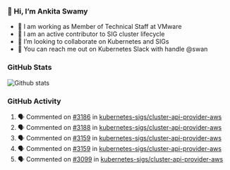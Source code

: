 ### 👋 Hi, I’m Ankita Swamy 

- 💼 I am working as Member of Technical Staff at VMware
- 👀 I am an active contributor to SIG cluster lifecycle 
- 💞️ I’m looking to collaborate on Kubernetes and SIGs
- 💬 You can reach me out on Kubernetes Slack with handle @swan

### GitHub Stats
![Github stats](https://github-readme-stats.vercel.app/api?username=Ankitasw&count_private=true&show_icons=true&theme=tokyonight)

### GitHub Activity 
<!--START_SECTION:activity-->
1. 🗣 Commented on [#3186](https://github.com/kubernetes-sigs/cluster-api-provider-aws/issues/3186) in [kubernetes-sigs/cluster-api-provider-aws](https://github.com/kubernetes-sigs/cluster-api-provider-aws)
2. 🗣 Commented on [#3188](https://github.com/kubernetes-sigs/cluster-api-provider-aws/issues/3188) in [kubernetes-sigs/cluster-api-provider-aws](https://github.com/kubernetes-sigs/cluster-api-provider-aws)
3. 🗣 Commented on [#3159](https://github.com/kubernetes-sigs/cluster-api-provider-aws/issues/3159) in [kubernetes-sigs/cluster-api-provider-aws](https://github.com/kubernetes-sigs/cluster-api-provider-aws)
4. 🗣 Commented on [#3159](https://github.com/kubernetes-sigs/cluster-api-provider-aws/issues/3159) in [kubernetes-sigs/cluster-api-provider-aws](https://github.com/kubernetes-sigs/cluster-api-provider-aws)
5. 🗣 Commented on [#3099](https://github.com/kubernetes-sigs/cluster-api-provider-aws/issues/3099) in [kubernetes-sigs/cluster-api-provider-aws](https://github.com/kubernetes-sigs/cluster-api-provider-aws)
<!--END_SECTION:activity-->
